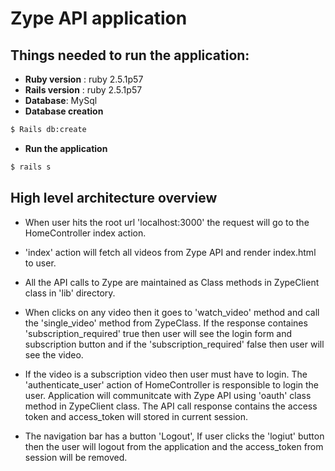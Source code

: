 # Zype API application

## Things needed to run the application:

* **Ruby version** : ruby 2.5.1p57
* **Rails version** : ruby 2.5.1p57
* **Database**: MySql
* **Database creation**
```bash
$ Rails db:create
```
* **Run the application**
```bash
$ rails s
```
## High level architecture overview

* When user hits the root url 'localhost:3000' the request will go to the HomeController index action.

* 'index' action will fetch all videos from Zype API and render index.html to user.

* All the API calls to Zype are maintained as Class methods in ZypeClient class in 'lib' directory.

* When clicks on any video then it goes to 'watch_video' method and call the 'single_video' method from ZypeClass. If the response containes 'subscription_required' true then user will see the login form and subscription button and if the 'subscription_required' false then user will see the video.

* If the video is a subscription video then user must have to login. The 'authenticate_user' action of HomeController is responsible to login the user. Application will communitcate with Zype API using 'oauth' class method in ZypeClient class. The API call response contains the access token and access_token will stored in current session.

* The navigation bar has a button 'Logout', If user clicks the 'logiut' button then the user will logout from the application and the access_token from session will be removed.
